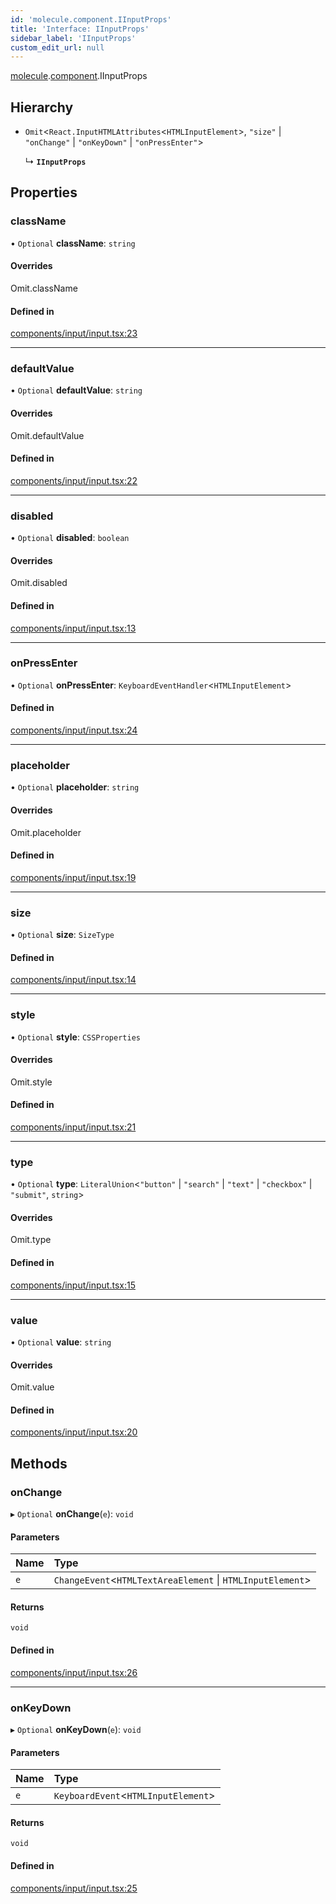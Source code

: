 ```yaml
---
id: 'molecule.component.IInputProps'
title: 'Interface: IInputProps'
sidebar_label: 'IInputProps'
custom_edit_url: null
---
```


[molecule](../namespaces/molecule).[component](../namespaces/molecule.component).IInputProps

## Hierarchy

-   `Omit`<`React.InputHTMLAttributes`<`HTMLInputElement`\>, `"size"` \| `"onChange"` \| `"onKeyDown"` \| `"onPressEnter"`\>

    ↳ **`IInputProps`**

## Properties

### className

• `Optional` **className**: `string`

#### Overrides

Omit.className

#### Defined in

[components/input/input.tsx:23](https://github.com/DTStack/molecule/blob/3e6bc450/src/components/input/input.tsx#L23)

---

### defaultValue

• `Optional` **defaultValue**: `string`

#### Overrides

Omit.defaultValue

#### Defined in

[components/input/input.tsx:22](https://github.com/DTStack/molecule/blob/3e6bc450/src/components/input/input.tsx#L22)

---

### disabled

• `Optional` **disabled**: `boolean`

#### Overrides

Omit.disabled

#### Defined in

[components/input/input.tsx:13](https://github.com/DTStack/molecule/blob/3e6bc450/src/components/input/input.tsx#L13)

---

### onPressEnter

• `Optional` **onPressEnter**: `KeyboardEventHandler`<`HTMLInputElement`\>

#### Defined in

[components/input/input.tsx:24](https://github.com/DTStack/molecule/blob/3e6bc450/src/components/input/input.tsx#L24)

---

### placeholder

• `Optional` **placeholder**: `string`

#### Overrides

Omit.placeholder

#### Defined in

[components/input/input.tsx:19](https://github.com/DTStack/molecule/blob/3e6bc450/src/components/input/input.tsx#L19)

---

### size

• `Optional` **size**: `SizeType`

#### Defined in

[components/input/input.tsx:14](https://github.com/DTStack/molecule/blob/3e6bc450/src/components/input/input.tsx#L14)

---

### style

• `Optional` **style**: `CSSProperties`

#### Overrides

Omit.style

#### Defined in

[components/input/input.tsx:21](https://github.com/DTStack/molecule/blob/3e6bc450/src/components/input/input.tsx#L21)

---

### type

• `Optional` **type**: `LiteralUnion`<`"button"` \| `"search"` \| `"text"` \| `"checkbox"` \| `"submit"`, `string`\>

#### Overrides

Omit.type

#### Defined in

[components/input/input.tsx:15](https://github.com/DTStack/molecule/blob/3e6bc450/src/components/input/input.tsx#L15)

---

### value

• `Optional` **value**: `string`

#### Overrides

Omit.value

#### Defined in

[components/input/input.tsx:20](https://github.com/DTStack/molecule/blob/3e6bc450/src/components/input/input.tsx#L20)

## Methods

### onChange

▸ `Optional` **onChange**(`e`): `void`

#### Parameters

| Name | Type                                                        |
| :--- | :---------------------------------------------------------- |
| `e`  | `ChangeEvent`<`HTMLTextAreaElement` \| `HTMLInputElement`\> |

#### Returns

`void`

#### Defined in

[components/input/input.tsx:26](https://github.com/DTStack/molecule/blob/3e6bc450/src/components/input/input.tsx#L26)

---

### onKeyDown

▸ `Optional` **onKeyDown**(`e`): `void`

#### Parameters

| Name | Type                                 |
| :--- | :----------------------------------- |
| `e`  | `KeyboardEvent`<`HTMLInputElement`\> |

#### Returns

`void`

#### Defined in

[components/input/input.tsx:25](https://github.com/DTStack/molecule/blob/3e6bc450/src/components/input/input.tsx#L25)
